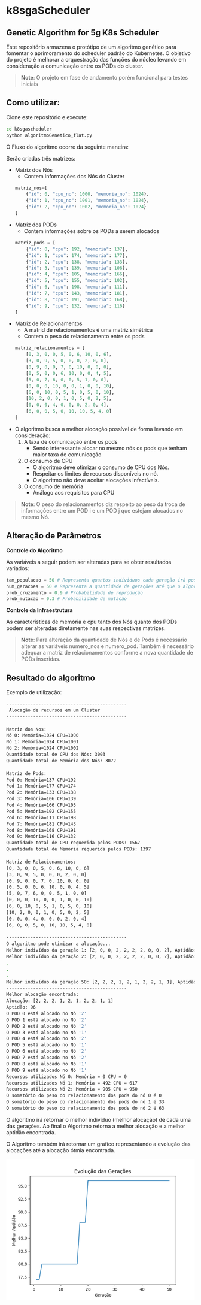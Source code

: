 # k8sgaScheduler

## Genetic Algorithm for 5g K8s Scheduler

Este repositório armazena o protótipo de um algoritmo genético para fomentar o aprimoramento do scheduler padrão do Kubernetes. O objetivo do projeto é melhorar a orquestração das funções do núcleo levando em consideração a comunicação entre os PODs do cluster.

> **Note**: O projeto em fase de andamento porém funcional para testes iniciais

## Como utilizar:

Clone este repositório e execute:

```bash
cd k8sgascheduler
python algoritmoGenetico_flat.py
```

O Fluxo do algoritmo ocorre da seguinte maneira:

Serão criadas três matrizes:
- Matriz dos Nós 
    - Contem informações dos Nós do Cluster
    ```python
    matriz_nos=[
        {"id": 0, "cpu_no": 1000, "memoria_no": 1024},
        {"id": 1, "cpu_no": 1001, "memoria_no": 1024},
        {"id": 2, "cpu_no": 1002, "memoria_no": 1024}
    ]
    ```
- Matriz dos PODs
    - Contem informações sobre os PODs a serem alocados
    ```python
    matriz_pods = [
        {"id": 0, "cpu": 192, "memoria": 137},
        {"id": 1, "cpu": 174, "memoria": 177},
        {"id": 2, "cpu": 138, "memoria": 133},
        {"id": 3, "cpu": 139, "memoria": 106},
        {"id": 4, "cpu": 105, "memoria": 166},
        {"id": 5, "cpu": 155, "memoria": 102},
        {"id": 6, "cpu": 198, "memoria": 111},
        {"id": 7, "cpu": 143, "memoria": 181},
        {"id": 8, "cpu": 191, "memoria": 168},
        {"id": 9, "cpu": 132, "memoria": 116}
    ]
    ```
- Matriz de Relacionamentos
    - A matrid de relacionamentos é uma matriz simétrica
    - Contem o peso do relacionamento entre os pods
    ```python
    matriz_relacionamentos = [
        [0, 3, 0, 0, 5, 0, 6, 10, 0, 6],
        [3, 0, 9, 5, 0, 0, 0, 2, 0, 0],
        [0, 9, 0, 0, 7, 0, 10, 0, 0, 0],
        [0, 5, 0, 0, 6, 10, 0, 0, 4, 5],
        [5, 0, 7, 6, 0, 0, 5, 1, 0, 0],
        [0, 0, 0, 10, 0, 0, 1, 0, 0, 10],
        [6, 0, 10, 0, 5, 1, 0, 5, 0, 10],
        [10, 2, 0, 0, 1, 0, 5, 0, 2, 5],
        [0, 0, 0, 4, 0, 0, 0, 2, 0, 4],
        [6, 0, 0, 5, 0, 10, 10, 5, 4, 0]
    ]
    ```
- O algoritmo busca a melhor alocação possível de forma levando em consideração:
    1. A taxa de comunicação entre os pods
        - Sendo interessante alocar no mesmo nós os pods que tenham maior taxa de comunicação
    2. O consumo de CPU
        - O algoritmo deve otimizar o consumo de CPU dos Nós.
        - Respeitar os limites de recursos disponíveis no nó.
        - O algoritmo não deve aceitar alocações infactíveis.
    3. O consumo de memória
        - Análogo aos requisitos para CPU

> **Note**: O peso do relacionamentos diz respeito ao peso da troca de informações entre um POD i e um POD j que estejam alocados no mesmo Nó.

## Alteração de Parâmetros

**Controle do Algoritmo**

As variáveis a seguir podem ser alteradas para se obter resultados variados:

```python
tam_populacao = 50 # Representa quantos individuos cada geração irá possuir
num_geracoes = 50 # Representa a quantidade de gerações até que o algoritmo encerre sua execução
prob_cruzamento = 0.9 # Probabilidade de reprodução
prob_mutacao = 0.3 # Probabilidade de mutação
```

**Controle da Infraestrutura**

As características de memória e cpu tanto dos Nós quanto dos PODs podem ser alteradas diretamente nas suas respectivas matrizes.

> **Note**: Para alteração da quantidade de Nós e de Pods é necessário alterar as variáveis numero_nos e numero_pod. Também é necessário adequar a matriz de relacionamentos conforme a nova quantidade de PODs inseridas.

## Resultado do algoritmo

Exemplo de utilização:
```bash
---------------------------------------------
 Alocação de recursos em um Cluster
---------------------------------------------

Matriz dos Nos:
Nó 0: Memória=1024 CPU=1000
Nó 1: Memória=1024 CPU=1001
Nó 2: Memória=1024 CPU=1002
Quantidade total de CPU dos Nós: 3003
Quantidade total de Memória dos Nós: 3072

Matriz de Pods:
Pod 0: Memória=137 CPU=192
Pod 1: Memória=177 CPU=174
Pod 2: Memória=133 CPU=138
Pod 3: Memória=106 CPU=139
Pod 4: Memória=166 CPU=105
Pod 5: Memória=102 CPU=155
Pod 6: Memória=111 CPU=198
Pod 7: Memória=181 CPU=143
Pod 8: Memória=168 CPU=191
Pod 9: Memória=116 CPU=132
Quantidade total de CPU requerida pelos PODs: 1567
Quantidade total de Memória requerida pelos PODs: 1397

Matriz de Relacionamentos:
[0, 3, 0, 0, 5, 0, 6, 10, 0, 6]
[3, 0, 9, 5, 0, 0, 0, 2, 0, 0]
[0, 9, 0, 0, 7, 0, 10, 0, 0, 0]
[0, 5, 0, 0, 6, 10, 0, 0, 4, 5]
[5, 0, 7, 6, 0, 0, 5, 1, 0, 0]
[0, 0, 0, 10, 0, 0, 1, 0, 0, 10]
[6, 0, 10, 0, 5, 1, 0, 5, 0, 10]
[10, 2, 0, 0, 1, 0, 5, 0, 2, 5]
[0, 0, 0, 4, 0, 0, 0, 2, 0, 4]
[6, 0, 0, 5, 0, 10, 10, 5, 4, 0]

---------------------------------------------
O algoritmo pode otimizar a alocação...
Melhor indivíduo da geração 1: [2, 0, 0, 2, 2, 2, 2, 0, 0, 2], Aptidão: 77
Melhor indivíduo da geração 2: [2, 0, 0, 2, 2, 2, 2, 0, 0, 2], Aptidão: 77
.
.
.
Melhor indivíduo da geração 50: [2, 2, 2, 1, 2, 1, 2, 2, 1, 1], Aptidão: 96
---------------------------------------------
Melhor alocação encontrada:
Alocação: [2, 2, 2, 1, 2, 1, 2, 2, 1, 1]
Aptidão: 96
O POD 0 está alocado no Nó '2'
O POD 1 está alocado no Nó '2'
O POD 2 está alocado no Nó '2'
O POD 3 está alocado no Nó '1'
O POD 4 está alocado no Nó '2'
O POD 5 está alocado no Nó '1'
O POD 6 está alocado no Nó '2'
O POD 7 está alocado no Nó '2'
O POD 8 está alocado no Nó '1'
O POD 9 está alocado no Nó '1'
Recursos utilizados Nó 0: Memória = 0 CPU = 0
Recursos utilizados Nó 1: Memória = 492 CPU = 617
Recursos utilizados Nó 2: Memória = 905 CPU = 950
O somatório do peso do relacionamento dos pods do nó 0 é 0
O somatório do peso do relacionamento dos pods do nó 1 é 33
O somatório do peso do relacionamento dos pods do nó 2 é 63
```
O algoritmo irá retornar o melhor indivíduo (melhor alocação) de cada uma das gerações. Ao final o Algoritmo retorna a melhor alocação e a melhor aptidão encontrada.

O Algoritmo também irá retornar um grafico representando a evolução das alocações até a alocação ótmia encontrada.

![Melhor alocação encontrada](img\Figure_1.png)